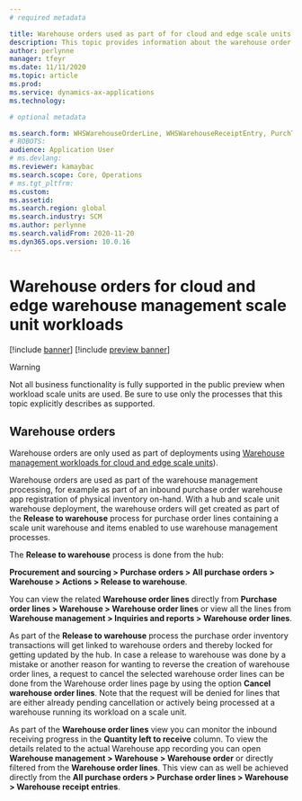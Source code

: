```yaml
---
# required metadata

title: Warehouse orders used as part of for cloud and edge scale units
description: This topic provides information about the warehouse order capability used as part of the warehouse scale unit workload.
author: perlynne
manager: tfeyr
ms.date: 11/11/2020
ms.topic: article
ms.prod: 
ms.service: dynamics-ax-applications
ms.technology: 

# optional metadata

ms.search.form: WHSWarehouseOrderLine, WHSWarehouseReceiptEntry, PurchTable
# ROBOTS: 
audience: Application User
# ms.devlang: 
ms.reviewer: kamaybac
ms.search.scope: Core, Operations
# ms.tgt_pltfrm: 
ms.custom: 
ms.assetid:
ms.search.region: global
ms.search.industry: SCM
ms.author: perlynne
ms.search.validFrom: 2020-11-20
ms.dyn365.ops.version: 10.0.16
---
```


# Warehouse orders for cloud and edge warehouse management scale unit workloads

[!include [banner](../includes/banner.md)]
[!include [preview banner](../includes/preview-banner.md)]

> [!WARNING]
> Not all business functionality is fully supported in the public preview when workload scale units are used. Be sure to use only the processes that this topic explicitly describes as supported.

## Warehouse orders

Warehouse orders are only used as part of deployments using [Warehouse management workloads for cloud and edge scale units](cloud-edge-workload-warehousing.md)).

Warehouse orders are used as part of the warehouse management processing, for example as part of an inbound purchase order warehouse app registration of physical inventory on-hand.
With a hub and scale unit warehouse deployment, the warehouse orders will get created as part of the **Release to warehouse** process for purchase order lines containing a scale unit warehouse and items enabled to use warehouse management processes.

The **Release to warehouse** process is done from the hub:

**Procurement and sourcing > Purchase orders > All purchase orders > Warehouse > Actions > Release to warehouse**.

You can view the related **Warehouse order lines** directly from **Purchase order lines > Warehouse > Warehouse order lines** or view all the lines from **Warehouse management > Inquiries and reports > Warehouse order lines**.

As part of the **Release to warehouse** process the purchase order inventory transactions will get linked to warehouse orders and thereby locked for getting updated by the hub. In case a release to warehouse was done by a mistake or another reason for wanting to reverse the creation of warehouse order lines, a request to cancel the selected warehouse order lines can be done from the Warehouse order lines page by using the option **Cancel warehouse order lines**. Note that the request will be denied for lines that are either already pending cancellation or actively being processed at a warehouse running its workload on a scale unit.

As part of the **Warehouse order lines** view you can monitor the inbound receiving progress in the **Quantity left to receive** column. To view the details related to the actual Warehouse app recording you can open **Warehouse management >  Warehouse > Warehouse order** or directly filtered from the **Warehouse order lines**. This view can as well be achieved directly from the **All purchase orders > Purchase order lines > Warehouse > Warehouse receipt entries**.
